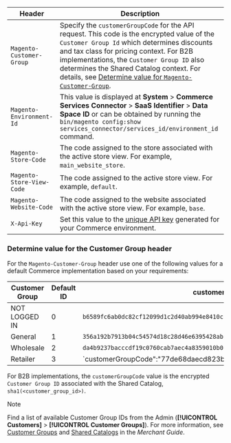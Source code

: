 Header | Description
--- | ---
`Magento-Customer-Group` | Specify the `customerGroupCode` for the API request. This code is the encrypted value of the `Customer Group Id` which determines discounts and tax class for pricing context. For B2B implementations, the `Customer Group ID` also determines the Shared Catalog context. For details, see [Determine value for `Magento-Customer-Group`](#determine-value-for-the-customer-group-header).
`Magento-Environment-Id` | This value is displayed at **System** > **Commerce Services Connector** > **SaaS Identifier** > **Data Space ID** or can be obtained by running the `bin/magento config:show services_connector/services_id/environment_id` command.
`Magento-Store-Code`| The code assigned to the store associated with the active store view. For example, `main_website_store`.
`Magento-Store-View-Code`| The code assigned to the active store view. For example, `default`.
`Magento-Website-Code`| The code assigned to the website associated with the active store view. For example, `base`.
`X-Api-Key` | Set this value to the [unique API key](https://experienceleague.adobe.com/en/docs/commerce-merchant-services/user-guides/integration-services/saas#genapikey) generated for your Commerce environment.

###  Determine value for the Customer Group header

For the `Magento-Customer-Group` header use one of the following values for a default Commerce implementation based on your requirements:

| Customer Group | Default ID | customerGroupCode value |
|----------------|------------|-------------------|
| NOT LOGGED IN  | 0          | `b6589fc6ab0dc82cf12099d1c2d40ab994e8410c`
| General        | 1          | `356a192b7913b04c54574d18c28d46e6395428ab`
| Wholesale      | 2          | `da4b9237bacccdf19c0760cab7aec4a8359010b0`
| Retailer       | 3          | `customerGroupCode":"77de68daecd823babbb58edb1c8e14d7106e83bb","name":"Retailer"

For B2B implementations, the `customerGroupCode` value is the encrypted `Customer Group ID` associated with the Shared Catalog, `sha1(<customer_group_id>)`.

>[!NOTE]
>
>Find a list of available Customer Group IDs from the Admin (**[!UICONTROL Customers]** > **[!UICONTROL Customer Groups]**). For more information, see [Customer Groups](https://experienceleague.adobe.com/en/docs/commerce-admin/customers/customer-groups) and [Shared Catalogs](https://experienceleague.adobe.com/en/docs/commerce-admin/b2b/shared-catalogs/catalog-shared) in the _Merchant Guide_.
